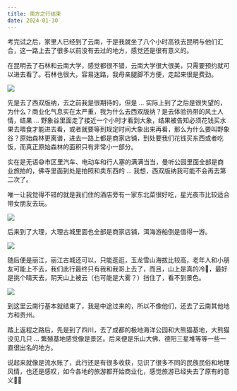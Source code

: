```yaml
---
title: 南方之行结束
date: 2024-01-30
---
```


考完试之后，家里人已经到了云南，于是我就坐了八个小时高铁去昆明与他们汇合，这一路上去了很多以前没有去过的地方，感觉还是很有意义的。

<!--more-->

在昆明去了石林和云南大学，感觉都很不错，云南大学很大很美，只需要预约就可以进去看了。石林也很大，容易迷路，我母亲腿脚不方便，走起来很是费劲。

![](https://images.yuanj.top/202401301150556.jpg)

先是去了西双版纳，去之前我是很期待的，但是 ... 实际上到了之后是很失望的，为什么？商业化气息实在太严重，我为什么去西双版纳？是去体验热带的风土人情，结果 ... 野象谷里面走了接近一个小时才看到大象，结果被告知必须花钱买水果去喂食才能进去看，或者就要等到规定时间大象出来再看，那么为什么要叫野象谷？原始森林更离谱，进去一路上都是商家店铺，到处要我们花钱买东西或者吃饭，而真正原始森林的面积只有非常小一部分。

实在是无语😅市区里汽车、电动车和行人塞的满满当当，曼听公园里面全部是商业旅拍的，佛寺里面到处是拍照和卖东西的 ... 我想，西双版纳我可能不会再去第二次了。

唯一让我觉得不错的就是我们住的酒店旁有一家东北菜很好吃，星光夜市比较适合带女朋友去玩。

![](https://images.yuanj.top/202401301154920.jpg)

后来到了大理，大理古城里面也全部是商家店铺，洱海游船倒是值得一游。

![](https://images.yuanj.top/202401301158455.jpg)

随后便是丽江，丽江古城还可以，只能逛逛，玉龙雪山海拔比较高，老年人和小朋友可能上不去，我们此行最终只有我和我哥上去了，而且，山上是真的冷🥶，最好是挑个晴天去，阴天山上被云（也可能是大雾？）挡住了，看不到景色。

![](https://images.yuanj.top/202401301159840.jpg)

到这里云南行基本就结束了，我是中途过来的，所以不像他们，还去了云南其他地方和贵州。

踏上返程之路后，先是到了四川，去了成都的极地海洋公园和大熊猫基地，大熊猫没见几只 ... 繁殖基地感觉像是景区。后来便是乐山大佛、德阳三星堆等等一些一直很出名的地方。

说起来就像是流水账了，此行还是有很多收获，见识了很多不同的民族民俗和地理风情，也还是感叹，如今各地的旅游都开始商业化，感觉旅游已经失去了原有的意义😮‍💨